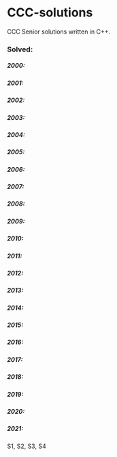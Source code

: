 # CCC-solutions
CCC Senior solutions written in C++. 

### Solved: 

##### 2000: 
##### 2001: 
##### 2002: 
##### 2003:  
##### 2004: 
##### 2005: 
##### 2006: 
##### 2007: 
##### 2008: 
##### 2009: 
##### 2010: 
##### 2011: 
##### 2012: 
##### 2013: 
##### 2014: 
##### 2015: 
##### 2016: 
##### 2017: 
##### 2018: 
##### 2019: 
##### 2020: 
##### 2021: 
S1, S2, S3, S4
